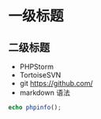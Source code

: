 # 一级标题
## 二级标题

+ PHPStorm
+ TortoiseSVN
+ git https://github.com/
+ markdown 语法


```PHP
echo phpinfo();
```